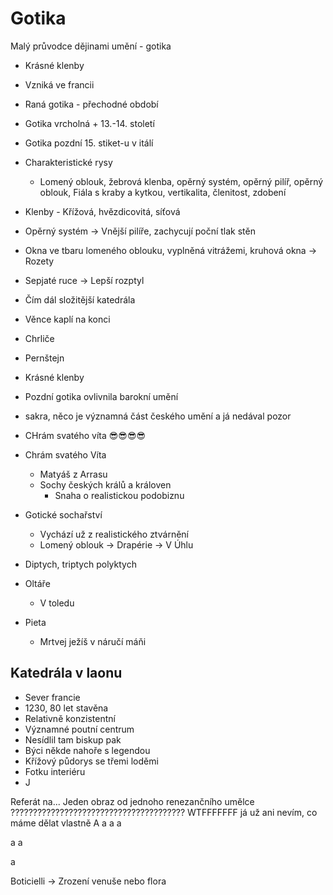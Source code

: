 # Gotika
Malý průvodce dějinami umění - gotika

- Krásné klenby
- Vzniká ve francii

- Raná gotika - přechodné období
- Gotika vrcholná + 13.-14. století
- Gotika pozdní 15. stiket-u v itálí

- Charakteristické rysy
	- Lomený oblouk, žebrová klenba, opěrný systém, opěrný pilíř, opěrný oblouk, Fiála s kraby a kytkou, vertikalita, členitost, zdobení
- Klenby - Křížová, hvězdicovitá, síťová
- Opěrný systém -> Vnější pilíře, zachycují poční tlak stěn
- Okna ve tbaru lomeného oblouku, vyplněná vitrážemi, kruhová okna -> Rozety

- Sepjaté ruce -> Lepší rozptyl
- Čím dál složitější katedrála
- Věnce kaplí na konci
- Chrliče
- Pernštejn
- Krásné klenby
- Pozdní gotika ovlivnila barokní umění
- sakra, něco je významná část českého umění a já nedával pozor
- CHrám svatého víta 😎😎😎😎

- Chrám svatého Víta
	- Matyáš z Arrasu
	- Sochy českých králů a královen
		- Snaha o realistickou podobiznu

- Gotické sochařství
	- Vychází už z realistického ztvárnění
	- Lomený oblouk -> Drapérie -> V Úhlu

- Diptych, triptych polyktych
- Oltáře
	- V toledu
- Pieta
	- Mrtvej ježíš v náručí máňi

##  Katedrála v laonu
- Sever francie
- 1230, 80 let stavěna
- Relativně konzistentní
- Významné poutní centrum
- Nesídlil tam biskup pak
- Býci někde nahoře s legendou
- Křížový půdorys se třemi loděmi
- Fotku interiéru
- J

Referát na...
Jeden obraz od jednoho renezančního umělce ???????????????????????????????????????
WTFFFFFFF
já už ani nevím, co máme dělat vlastně
A
a
a
a


a
a



a

Boticielli -> Zrození venuše nebo flora